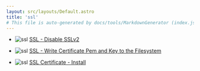 ```yaml
---
layout: src/layouts/Default.astro
title: 'ssl'
# This file is auto-generated by docs/tools/MarkdownGenerator (index.js)
---
```


<ul>

<li>

![ssl](https://i.octopus.com/library/step-templates/ssl.png) [SSL - Disable SSLv2](/ssl/ssl-disable-sslv2/)

</li>
        
<li>

![ssl](https://i.octopus.com/library/step-templates/ssl.png) [SSL - Write Certificate Pem and Key to the Filesystem](/ssl/ssl-write-certificate-pem-and-key-to-the-filesystem/)

</li>
        
<li>

![ssl](https://i.octopus.com/library/step-templates/ssl.png) [SSL Certificate - Install](/ssl/ssl-certificate-install/)

</li>
        
</ul>
